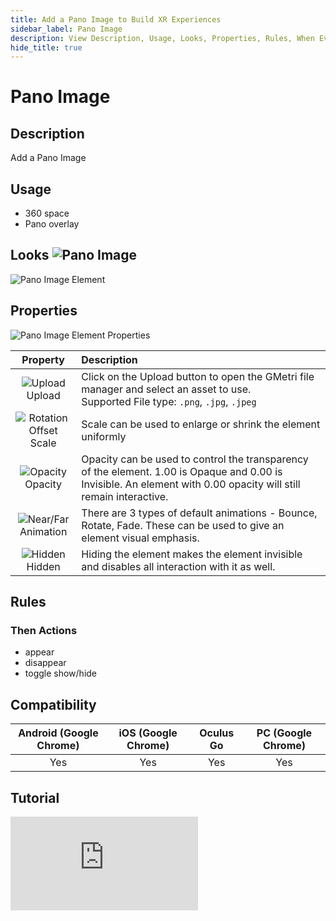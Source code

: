 ```yaml
---
title: Add a Pano Image to Build XR Experiences
sidebar_label: Pano Image
description: View Description, Usage, Looks, Properties, Rules, When Events, Then Actions, Compatibility, Tutorials for Adding a Pano Image in GMetri XR experiences.
hide_title: true
---
```


# Pano Image

## Description

Add a Pano Image

## Usage

- 360 space
- Pano overlay

## Looks ![Pano Image](https://s.vrgmetri.com/gb-web/portal-docs/assets/img/svg/pano_image.svg#icon/) 

![Pano Image Element](https://r.vrgmetri.com/image/q_90/gb-web/portal-docs/assets/img/screenshots/Pano_Image_Element.png.jpg#boxShadow/)

## Properties

![Pano Image Element Properties](https://r.vrgmetri.com/image/q_90/gb-web/portal-docs/assets/img/screenshots/Pano_Image_Element_properties.png.jpg#boxShadow/)

|                                                                    Property                                                                     | Description                                                                                                                                                        |
| :---------------------------------------------------------------------------------------------------------------------------------------------: | :----------------------------------------------------------------------------------------------------------------------------------------------------------------- |
|         ![Upload](https://s.vrgmetri.com/gb-web/portal-docs/assets/img/svg/upload.svg#icon/)<br/> Upload         | Click on the Upload button to open the GMetri file manager and select an asset to use. <br/> Supported File type: `.png`, `.jpg`, `.jpeg`                           |
| ![Rotation Offset](https://s.vrgmetri.com/gb-web/portal-docs/assets/img/svg/RotationOffset.svg#icon/)<br/> Scale | Scale can be used to enlarge or shrink the element uniformly                                                                                                       |
|       ![Opacity](https://s.vrgmetri.com/gb-web/portal-docs/assets/img/svg/opacity.svg#icon/)<br/> Opacity        | Opacity can be used to control the transparency of the element. 1.00 is Opaque and 0.00 is Invisible. An element with 0.00 opacity will still remain interactive. |
|      ![Near/Far](https://s.vrgmetri.com/gb-web/portal-docs/assets/img/svg/layers.svg#icon/)<br/> Animation       | There are 3 types of default animations - Bounce, Rotate, Fade. These can be used to give an element visual emphasis.                                              |
|       ![Hidden](https://s.vrgmetri.com/gb-web/portal-docs/assets/img/svg/hidden_26.svg#icon/)<br/> Hidden        | Hiding the element makes the element invisible and disables all interaction with it as well.                                                                       |

##  Rules

###  Then Actions

- appear
- disappear
- toggle show/hide

## Compatibility

| Android (Google Chrome) | iOS (Google Chrome) | Oculus Go | PC (Google Chrome) |
| :---------------------: | :-----------------: | :-------: | :----------------: |
|           Yes           |         Yes         |    Yes    |        Yes         |

## Tutorial

<iframe width={"100%"} height={"380px"}  src="https://www.youtube.com/embed/PVkfu1pSoro" frameborder="0" allow="accelerometer; autoplay; encrypted-media; gyroscope; picture-in-picture" allowfullscreen></iframe>

